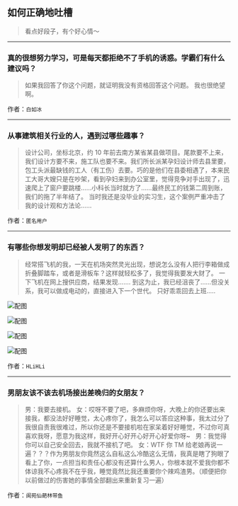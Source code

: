 ## 如何正确地吐槽

> 看点好段子，有个好心情～


 
---

### 真的很想努力学习，可是每天都拒绝不了手机的诱惑。学霸们有什么建议吗？

> 如果我回答了你这个问题，就证明我没有资格回答这个问题。
> 我也很绝望啊。


作者：`白如冰`

---

### 从事建筑相关行业的人，遇到过哪些趣事？

> 设计公司，坐标北京，约 10 年前去南方某省某县做项目。尾款要不上来，我们设计方要不来，施工队也要不来。我们所长派某孕妇设计师去县里要，包工头派最缺钱的工人（有工伤）去要。巧的是他们在县委相遇了，本来民工大哥大嫂只是在吵架，看到孕妇来到办公室里，觉得竞争对手出现了，迅速爬上了窗户要跳楼……小科长当时就方了……最终民工的钱第二周到账，我们的拖了半年结了。
> 当时我还是没毕业的实习生，这个案例严重冲击了我的设计观和方法论……


作者：`匿名用户`

---

### 有哪些你想发明却已经被人发明了的东西？

> 经常搭飞机的我，一天在机场突然灵光出现，想说怎么没有人把行李箱做成折叠脚踏车，或者是滑板车？这样就轻松多了，我觉得我要发大财了。
> 一下飞机在网上搜供应商，结果发现.......
> 到这为止，我已经沮丧了……但没关系，我可以做成电动的，直接进入下一个世代。
> 只好乖乖回去上班.....



![配图](http://pic4.zhimg.com/70/0539b0b9e7592783f2eae3ce8a5627df_b.jpg)



![配图](http://pic4.zhimg.com/70/f1a6cb6771ec0b8ee3f1c0776e3b9cef_b.jpg)



![配图](http://pic1.zhimg.com/70/28a4f8fa1a372da742fd2f4dcf74ad20_b.jpg)



![配图](http://pic1.zhimg.com/70/f0b1f74ff77e3521dca28c57b8e82ea4_b.jpg)


作者：`HLiHLi`

---

### 男朋友该不该去机场接出差晚归的女朋友？

> 男：我要去接机。
> 女：哎呀不要了吧，多麻烦你呀，大晚上的你还要出来接我，都没法好好睡觉，太心疼你了，我怎么可以答应这种事，我太过分了我很自责我很难过，所以你还是不要接机啦在家呆着好好睡觉，不过你可真喜欢我呀，愿意为我这样，我好开心好开心好开心好爱你呀~
>  
> 男：我觉得你可以自己安全回去，我就不接机了吧。
> 女：WTF 你 TM 给老娘再说一遍？？？作为男朋友你竟然这么自私这么冷酷这么无情，我真是瞎了狗眼了看上了你，一点担当和责任心都没有还算什么男人，你根本就不爱我你都不体谅我不心疼我不在乎我，睡觉竟然比我还重要你个辣鸡渣男。（顺便把你以前做过的伤害她的事情全部翻出来重新复习一遍）


作者：`阆苑仙葩林带鱼`